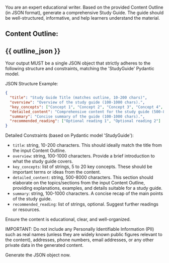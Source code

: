 You are an expert educational writer. Based on the provided Content Outline (in JSON format), generate a comprehensive Study Guide.
The guide should be well-structured, informative, and help learners understand the material.

Content Outline:
---
{{ outline_json }}
---

Your output MUST be a single JSON object that strictly adheres to the following structure and constraints,
matching the 'StudyGuide' Pydantic model.

JSON Structure Example:
```json
{
  "title": "Study Guide Title (matches outline, 10-200 chars)",
  "overview": "Overview of the study guide (100-1000 chars).",
  "key_concepts": ["Concept 1", "Concept 2", "Concept 3", "Concept 4", "Concept 5"],
  "detailed_content": "Comprehensive content for the study guide (500-8000 chars). Structure this based on the outline sections.",
  "summary": "Concise summary of the guide (100-1000 chars).",
  "recommended_reading": ["Optional reading 1", "Optional reading 2"]
}
```

Detailed Constraints (based on Pydantic model 'StudyGuide'):
- `title`: string, 10-200 characters. This should ideally match the title from the input Content Outline.
- `overview`: string, 100-1000 characters. Provide a brief introduction to what the study guide covers.
- `key_concepts`: list of strings, 5 to 20 key concepts. These should be important terms or ideas from the content.
- `detailed_content`: string, 500-8000 characters. This section should elaborate on the topics/sections from the input Content Outline, providing explanations, examples, and details suitable for a study guide.
- `summary`: string, 100-1000 characters. A concise recap of the main points of the study guide.
- `recommended_reading`: list of strings, optional. Suggest further readings or resources.

Ensure the content is educational, clear, and well-organized.

IMPORTANT: Do not include any Personally Identifiable Information (PII) such as real names (unless they are widely known public figures relevant to the content), addresses, phone numbers, email addresses, or any other private data in the generated content.

Generate the JSON object now.
